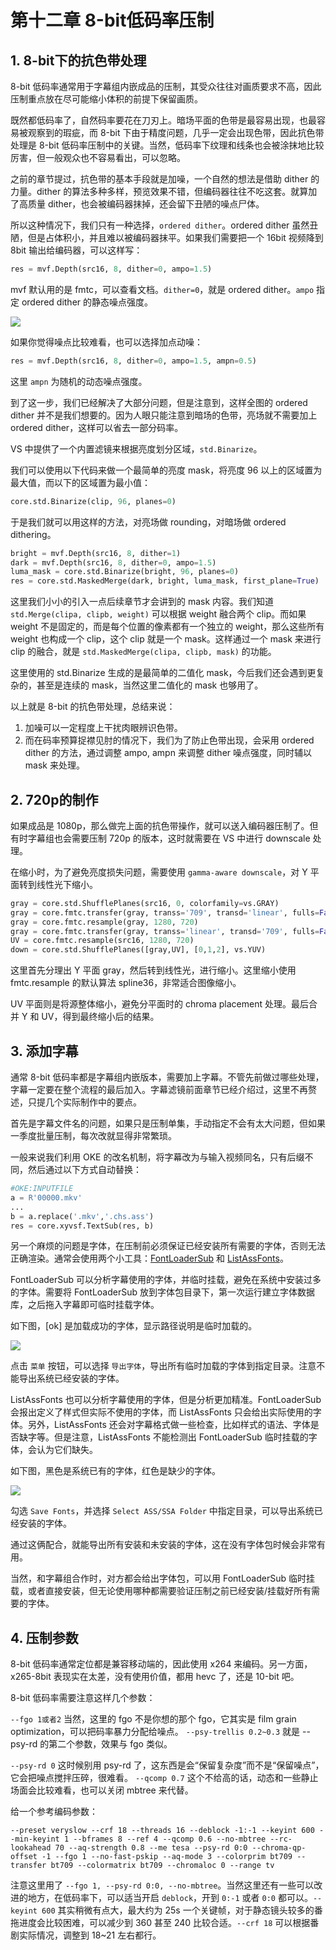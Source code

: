 # 第十二章 8-bit低码率压制

## 1. 8-bit下的抗色带处理

8-bit 低码率通常用于字幕组内嵌成品的压制，其受众往往对画质要求不高，因此压制重点放在尽可能缩小体积的前提下保留画质。

既然都低码率了，自然码率要花在刀刃上。暗场平面的色带是最容易出现，也最容易被观察到的瑕疵，而 8-bit 下由于精度问题，几乎一定会出现色带，因此抗色带处理是 8-bit 低码率压制中的关键。当然，低码率下纹理和线条也会被涂抹地比较厉害，但一般观众也不容易看出，可以忽略。

之前的章节提过，抗色带的基本手段就是加噪，一个自然的想法是借助 dither 的力量。dither 的算法多种多样，预览效果不错，但编码器往往不吃这套。就算加了高质量 dither，也会被编码器抹掉，还会留下丑陋的噪点尸体。

所以这种情况下，我们只有一种选择，`ordered dither`。ordered dither 虽然丑陋，但是占体积小，并且难以被编码器抹平。如果我们需要把一个 16bit 视频降到 8bit 输出给编码器，可以这样写：

```python
res = mvf.Depth(src16, 8, dither=0, ampo=1.5)
```

mvf 默认用的是 fmtc，可以查看文档。`dither=0`，就是 ordered dither。`ampo` 指定 ordered dither 的静态噪点强度。

<img src="./media/image01 dither.png" />

如果你觉得噪点比较难看，也可以选择加点动噪：
```python
res = mvf.Depth(src16, 8, dither=0, ampo=1.5, ampn=0.5)
```
这里 `ampn` 为随机的动态噪点强度。


到了这一步，我们已经解决了大部分问题，但是注意到，这样全图的 ordered dither 并不是我们想要的。因为人眼只能注意到暗场的色带，亮场就不需要加上 ordered dither，这样可以省去一部分码率。

VS 中提供了一个内置滤镜来根据亮度划分区域，`std.Binarize`。

我们可以使用以下代码来做一个最简单的亮度 mask，将亮度 96 以上的区域置为最大值，而以下的区域置为最小值：
```python
core.std.Binarize(clip, 96, planes=0)
```

于是我们就可以用这样的方法，对亮场做 rounding，对暗场做 ordered dithering。
```python
bright = mvf.Depth(src16, 8, dither=1)
dark = mvf.Depth(src16, 8, dither=0, ampo=1.5)
luma_mask = core.std.Binarize(bright, 96, planes=0)
res = core.std.MaskedMerge(dark, bright, luma_mask, first_plane=True)
```

这里我们小小的引入一点后续章节才会讲到的 mask 内容。我们知道 `std.Merge(clipa, clipb, weight)` 可以根据 weight 融合两个 clip。而如果 weight 不是固定的，而是每个位置的像素都有一个独立的 weight，那么这些所有 weight 也构成一个 clip，这个 clip 就是一个 mask。这样通过一个 mask 来进行 clip 的融合，就是 `std.MaskedMerge(clipa, clipb, mask)` 的功能。

这里使用的 std.Binarize 生成的是最简单的二值化 mask，今后我们还会遇到更复杂的，甚至是连续的 mask，当然这里二值化的 mask 也够用了。


以上就是 8-bit 的抗色带处理，总结来说：
1. 加噪可以一定程度上干扰肉眼辨识色带。
2. 而在码率预算捉襟见肘的情况下，我们为了防止色带出现，会采用 ordered dither 的方法，通过调整 ampo, ampn 来调整 dither 噪点强度，同时辅以 mask 来处理。


## 2. 720p的制作

如果成品是 1080p，那么做完上面的抗色带操作，就可以送入编码器压制了。但有时字幕组也会需要压制 720p 的版本，这时就需要在 VS 中进行 downscale 处理。

在缩小时，为了避免亮度损失问题，需要使用 `gamma-aware downscale`，对 Y 平面转到线性光下缩小。

```python
gray = core.std.ShufflePlanes(src16, 0, colorfamily=vs.GRAY)
gray = core.fmtc.transfer(gray, transs='709', transd='linear', fulls=False, fulld=False)
gray = core.fmtc.resample(gray, 1280, 720)
gray = core.fmtc.transfer(gray, transs='linear', transd='709', fulls=False, fulld=False)
UV = core.fmtc.resample(src16, 1280, 720)
down = core.std.ShufflePlanes([gray,UV], [0,1,2], vs.YUV)
```

这里首先分理出 Y 平面 gray，然后转到线性光，进行缩小。这里缩小使用 fmtc.resample 的默认算法 spline36，非常适合图像缩小。

UV 平面则是将源整体缩小，避免分平面时的 chroma placement 处理。最后合并 Y 和 UV，得到最终缩小后的结果。


## 3. 添加字幕

通常 8-bit 低码率都是字幕组内嵌版本，需要加上字幕。不管先前做过哪些处理，字幕一定要在整个流程的最后加入。字幕滤镜前面章节已经介绍过，这里不再赘述，只提几个实际制作中的要点。

首先是字幕文件名的问题，如果只是压制单集，手动指定不会有太大问题，但如果一季度批量压制，每次改就显得非常繁琐。

一般来说我们利用 OKE 的改名机制，将字幕改为与输入视频同名，只有后缀不同，然后通过以下方式自动替换：

```python
#OKE:INPUTFILE
a = R'00000.mkv'
...
b = a.replace('.mkv','.chs.ass')
res = core.xyvsf.TextSub(res, b)
```

另一个麻烦的问题是字体，在压制前必须保证已经安装所有需要的字体，否则无法正确渲染。通常会使用两个小工具：[FontLoaderSub](https://bbs.acgrip.com/thread-3848-1-1.html) 和 [ListAssFonts](https://bbs.acgrip.com/thread-1894-1-1.html)。

FontLoaderSub 可以分析字幕使用的字体，并临时挂载，避免在系统中安装过多的字体。需要将 FontLoaderSub 放到字体包目录下，第一次运行建立字体数据库，之后拖入字幕即可临时挂载字体。

如下图，[ok] 是加载成功的字体，显示路径说明是临时加载的。

<img src="./media/image02 FontLoaderSub.png" />

点击 `菜单` 按钮，可以选择 `导出字体`，导出所有临时加载的字体到指定目录。注意不能导出系统已经安装的字体。

ListAssFonts 也可以分析字幕使用的字体，但是分析更加精准。FontLoaderSub 会报出定义了样式但实际不使用的字体，而 ListAssFonts 只会给出实际使用的字体。另外，ListAssFonts 还会对字幕格式做一些检查，比如样式的语法、字体是否缺字等。但是注意，ListAssFonts 不能检测出 FontLoaderSub 临时挂载的字体，会认为它们缺失。

如下图，黑色是系统已有的字体，红色是缺少的字体。

<img src="./media/image03 ListAssFonts.png" />

勾选 `Save Fonts`，并选择 `Select ASS/SSA Folder` 中指定目录，可以导出系统已经安装的字体。

通过这俩配合，就能导出所有安装和未安装的字体，这在没有字体包时候会非常有用。

当然，和字幕组合作时，对方都会给出字体包，可以用 FontLoaderSub 临时挂载，或者直接安装，但无论使用哪种都需要验证压制之前已经安装/挂载好所有需要的字体。


## 4. 压制参数

8-bit 低码率通常定位都是兼容移动端的，因此使用 x264 来编码。另一方面，x265-8bit 表现实在太差，没有使用价值，都用 hevc 了，还是 10-bit 吧。

8-bit 低码率需要注意这样几个参数：

`--fgo 1或者2`
当然，这里的 fgo 不是你想的那个 fgo，它其实是 film grain optimization，可以把码率暴力分配给噪点。
`--psy-trellis 0.2~0.3`
就是 --psy-rd 的第二个参数，效果与 fgo 类似。

`--psy-rd 0`
这时候别用 psy-rd 了，这东西是会“保留复杂度”而不是“保留噪点”，它会把噪点搅拌压碎，很难看。
`--qcomp 0.7`
这个不给高的话，动态和一些静止场面会比较难看，也可以关闭 mbtree 来代替。

给一个参考编码参数：
```
--preset veryslow --crf 18 --threads 16 --deblock -1:-1 --keyint 600 --min-keyint 1 --bframes 8 --ref 4 --qcomp 0.6 --no-mbtree --rc-lookahead 70 --aq-strength 0.8 --me tesa --psy-rd 0:0 --chroma-qp-offset -1 --fgo 1 --no-fast-pskip --aq-mode 3 --colorprim bt709 --transfer bt709 --colormatrix bt709 --chromaloc 0 --range tv
```

注意这里用了 `--fgo 1, --psy-rd 0:0, --no-mbtree`。当然这里还有一些可以改进的地方，在低码率下，可以适当开启 `deblock`，开到 `0:-1` 或者 `0:0` 都可以。`--keyint 600` 其实稍微有点大，最大约为 25s 一个关键帧，对于静态镜头较多的番拖进度会比较困难，可以减少到 360 甚至 240 比较合适。`--crf 18` 可以根据番剧实际情况，调整到 18~21 左右都行。
